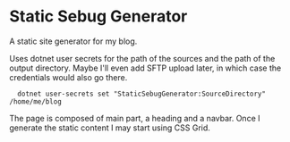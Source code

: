# Static Sebug Generator
A static site generator for my blog.

Uses dotnet user secrets for the path of the sources and the path of the output
directory. Maybe I'll even add SFTP upload later, in which case the credentials
would also go there.

      dotnet user-secrets set "StaticSebugGenerator:SourceDirectory" /home/me/blog

The page is composed of main part, a heading and a navbar. Once I generate the static content I may start using CSS Grid.

